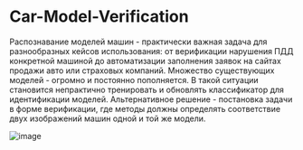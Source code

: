 # Car-Model-Verification

Распознавание моделей машин - практически важная задача для разнообразных кейсов использования: от верификации нарушения ПДД конкретной машиной до автоматизации заполнения заявок на сайтах продажи авто или страховых компаний. Множество существующих моделей - огромно и постоянно пополняется. В такой ситуации становится непрактично тренировать и обновлять классификатор для идентификации моделей. Альтернативное решение - постановка задачи в форме верификации, где методы должны определять соответствие двух изображений машин одной и той же модели.


![image](https://user-images.githubusercontent.com/91266802/178486545-fdb75cb2-c14c-495e-b5e0-c839cc3c3f0b.png)
